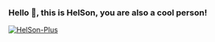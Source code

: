 ### Hello 👋, this is HelSon, you are also a cool person!
[![HelSon-Plus](https://github-readme-stats.vercel.app/api?username=HelSon-Plus&show_icons=true&include_all_commits=true)](https://github.com/HelSon-Plus/MyChartRoom)
